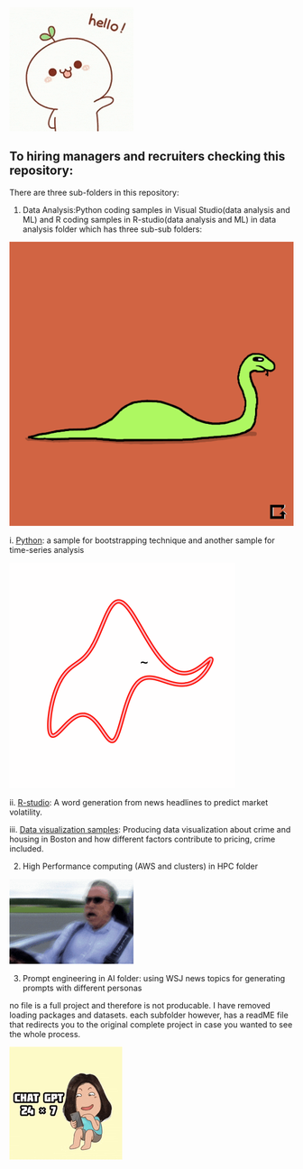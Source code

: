 
![intro photo](opening.gif)
## To hiring managers and recruiters checking this repository:

There are three sub-folders in this repository: 

1. Data Analysis:Python coding samples in Visual Studio(data analysis and ML) and R coding samples in R-studio(data analysis and ML) in data analysis folder which has three sub-sub folders: 

![intro photo](python.gif) 

i. [Python](data_analysis/python/): a sample for bootstrapping technique and another sample for time-series analysis



![intro photo](R.gif) 

ii. [R-studio](data_analysis/R_studio/): A word generation from news headlines to predict market volatility.




iii. [Data visualization samples](data_analysis/data_viz_sample/): Producing data visualization about crime and housing in Boston and how different factors contribute to pricing, crime included. 



2. High Performance computing (AWS and clusters) in HPC folder  
 

![intro photo](HPC.gif)



3. Prompt engineering in AI folder: using WSJ news topics for generating prompts with different personas

no file is a full project and therefore is not producable. I have removed loading packages and datasets. each subfolder however, has a readME file that redirects you to the original complete project in case you wanted to see the whole process.

![intro photo](GPT.gif)



